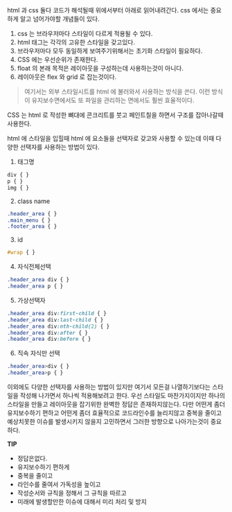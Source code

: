 html 과 css 둘다 코드가 해석될때 위에서부터 아래로 읽어내려간다.
css 에서는 중요하게 알고 넘어가야할 개념들이 있다.

1. css 는 브라우저마다 스타일이 다르게 적용될 수 있다.
2. html 태그는 각각의 고유한 스타일을 갖고있다.
3. 브라우저마다 모두 동일하게 보여주기위해서는 초기화 스타일이 필요하다.
4. CSS 에는 우선순위가 존재한다.
5. float 의 본래 목적은 레이아웃을 구성하는데 사용하는것이 아니다.
6. 레이아웃은 flex 와 grid 로 잡는것이다.

> 여기서는 외부 스타일시트를 html 에 불러와서 사용하는 방식을 쓴다. 이런 방식이 유지보수면에서도 또 파일을 관리하는 면에서도 훨씬 효율적이다.

CSS 는 html 로 작성한 뼈대에 콘크리트를 붓고 페인트칠을 하면서 구조를 잡아나갈때 사용한다. 

html 에 스타일을 입힐때 html 에 요소들을 선택자로 갖고와 사용할 수 있는데 이때 다양한 선택자를 사용하는 방법이 있다.

1. 태그명
```css
div { }
p { }
img { }
```

2. class name
```css
.header_area { }
.main_menu { }
.footer_area { }
```

3. id
```css
#wrap { }
```

4. 자식전체선택
```css
.header_area div { }
.header_area p { }
```

5. 가상선택자
```css
.header_area div:first-child { }
.header_area div:last-child { }
.header_area div:nth-child(2) { }
.header_area div:after { }
.header_area div:before { }
```

6. 직속 자식만 선택
```css
.header_area>div { }
.header_area>p { }
```

이외에도 다양한 선택자를 사용하는 방법이 있지만 여기서 모든걸 나열하기보다는 스타일을 작성해 나가면서 하나씩 적용해보려고 한다.
우선 스타일도 마찬가지이지만 하나의 스타일을 만들고 레이아웃을 잡기위한 완벽한 정답은 존재하지않는다.
다만 어떤게 좀더 유지보수하기 편하고 어떤게 좀더 효율적으로 코드라인수를 늘리지않고 중복을 줄이고 예상치못한 이슈를 발생시키지 않을지 고민하면서 그러한 방향으로 나아가는것이 중요하다.

**TIP**
- 정답은없다.
- 유지보수하기 편하게
- 중복을 줄이고
- 라인수를 줄여서 가독성을 높이고
- 작성순서와 규칙을 정해서 그 규칙을 따르고
- 미래에 발생할만한 이슈에 대해서 미리 처리 및 방지